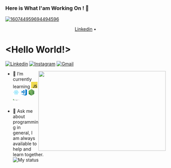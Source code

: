 ### Here is What I'am Working On !  👋
<!--<h3 align="center">
![image](https://user-images.githubusercontent.com/6764957/87082196-3418a980-c25d-11ea-9987-0d9787d54100.png)
</h3> -->

[![160744959694494596](https://user-images.githubusercontent.com/6764957/101521273-94ed0f00-39c0-11eb-9721-1fb49097a171.png)](https://github.com/sw-yx?tab=repositories)

<p align="center">
  <a href="https://www.linkedin.com/in/nourchamakh/">Linkedin</a> •
</p>

# <Hello World!>

[![Linkedin](https://img.shields.io/badge/-LinkedIn-blue?style=flat&logo=Linkedin&logoColor=white)](https://www.linkedin.com/in/nourchamakh/)
[![Instagram](https://img.shields.io/badge/-Instagram-c13584?style=flat&labelColor=c13584&logo=instagram&logoColor=white)](https://www.instagram.com/louayyahyaoui)
[![Gmail](https://img.shields.io/badge/-Gmail-c14438?style=flat&logo=Gmail&logoColor=white)](mailto:louay.yahyaoui@esprit.tn)



<img align= "right" height= "250" width="400" src= "https://cdn.dribbble.com/users/600557/screenshots/3625204/untitled-1.gif"/>


- 🌱 I’m currently learning <img height="20" src="https://raw.githubusercontent.com/github/explore/80688e429a7d4ef2fca1e82350fe8e3517d3494d/topics/javascript/javascript.png"></code>
<code><img height="20" src="https://raw.githubusercontent.com/github/explore/80688e429a7d4ef2fca1e82350fe8e3517d3494d/topics/react/react.png"></code>
<code><img height="20" src="https://raw.githubusercontent.com/github/explore/80688e429a7d4ef2fca1e82350fe8e3517d3494d/topics/visual-studio-code/visual-studio-code.png"></code>
<code><img height="20" src="https://raw.githubusercontent.com/github/explore/80688e429a7d4ef2fca1e82350fe8e3517d3494d/topics/nodejs/nodejs.png"></code>
<code><img height="20" src="https://raw.githubusercontent.com/github/explore/80688e429a7d4ef2fca1e82350fe8e3517d3494d/topics/mongodb/mongodb.png"></code>

- 💬 Ask me about programming in general, I am always <br> available to help and learn together.
<img title="My status" align="left" heigth="320" width="420" src="https://github-readme-stats.vercel.app/api?username=louayyahyaoui&hide=issues&count_private=true&icon_color=871486&title_color=000000&bg_color=ffffff&show_icons=true)"
/>



